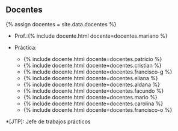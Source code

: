 ## Docentes

{% assign docentes = site.data.docentes %}

  - Prof.:{% include docente.html docente=docentes.mariano %}

  - Práctica:
    - {% include docente.html docente=docentes.patricio %}
    - {% include docente.html docente=docentes.cristian %}
    - {% include docente.html docente=docentes.francisco-g %}
    - {% include docente.html docente=docentes.eliana %}
    - {% include docente.html docente=docentes.aldana %}
    - {% include docente.html docente=docentes.facundo %}
    - {% include docente.html docente=docentes.mario %}
    - {% include docente.html docente=docentes.carolina %}
    - {% include docente.html docente=docentes.francisco-o %}

*[JTP]: Jefe de trabajos prácticos
